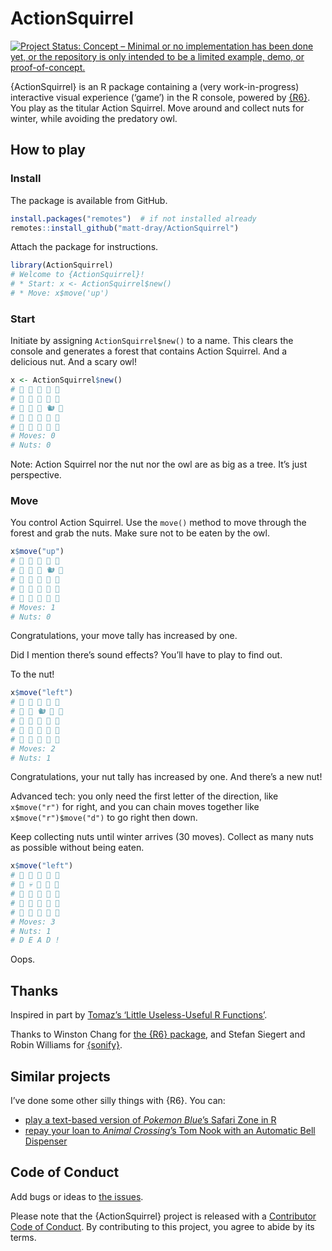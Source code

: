 
<!-- README.md is generated from README.Rmd. Please edit that file -->

# ActionSquirrel

<!-- badges: start -->

[![Project Status: Concept – Minimal or no implementation has been done
yet, or the repository is only intended to be a limited example, demo,
or
proof-of-concept.](https://www.repostatus.org/badges/latest/concept.svg)](https://www.repostatus.org/#concept)
<!-- badges: end -->

{ActionSquirrel} is an R package containing a (very work-in-progress)
interactive visual experience (‘game’) in the R console, powered by
[{R6}](https://r6.r-lib.org/). You play as the titular Action Squirrel.
Move around and collect nuts for winter, while avoiding the predatory
owl.

## How to play

### Install

The package is available from GitHub.

``` r
install.packages("remotes")  # if not installed already
remotes::install_github("matt-dray/ActionSquirrel")
```

Attach the package for instructions.

``` r
library(ActionSquirrel)
# Welcome to {ActionSquirrel}!
# * Start: x <- ActionSquirrel$new()
# * Move: x$move('up')
```

### Start

Initiate by assigning `ActionSquirrel$new()` to a name. This clears the
console and generates a forest that contains Action Squirrel. And a
delicious nut. And a scary owl!

``` r
x <- ActionSquirrel$new()
# 🌳 🌳 🌳 🌳 🌳 
# 🌳 🌳 🌰 🌳 🌳 
# 🌳 🌳 🌳 🐿 🌳 
# 🌳 🦉 🌳 🌳 🌳 
# 🌳 🌳 🌳 🌳 🌳 
# Moves: 0 
# Nuts: 0
```

Note: Action Squirrel nor the nut nor the owl are as big as a tree. It’s
just perspective.

### Move

You control Action Squirrel. Use the `move()` method to move through the
forest and grab the nuts. Make sure not to be eaten by the owl.

``` r
x$move("up")
# 🌳 🌳 🌳 🌳 🌳 
# 🌳 🌳 🌰 🐿️ 🌳 
# 🌳 🦉 🌳 🌳 🌳 
# 🌳 🌳 🌳 🌳 🌳 
# 🌳 🌳 🌳 🌳 🌳 
# Moves: 1 
# Nuts: 0
```

Congratulations, your move tally has increased by one.

Did I mention there’s sound effects? You’ll have to play to find out.

To the nut!

``` r
x$move("left")
# 🌳 🌳 🌳 🌳 🌳 
# 🌳 🌳 🐿️ 🌳 🌳 
# 🌳 🦉 🌳 🌳 🌳 
# 🌰 🌳 🌳 🌳 🌳 
# 🌳 🌳 🌳 🌳 🌳 
# Moves: 2 
# Nuts: 1
```

Congratulations, your nut tally has increased by one. And there’s a new
nut!

Advanced tech: you only need the first letter of the direction, like
`x$move("r")` for right, and you can chain moves together like
`x$move("r")$move("d")` to go right then down.

Keep collecting nuts until winter arrives (30 moves). Collect as many
nuts as possible without being eaten.

``` r
x$move("left")
# 🌳 🌳 🌳 🌳 🌳 
# 🌳 💀 🌳 🌳 🌳 
# 🌳 🌳 🌳 🌳 🌳 
# 🌰 🌳 🌳 🌳 🌳 
# 🌳 🌳 🌳 🌳 🌳 
# Moves: 3 
# Nuts: 1
# D E A D !
```

Oops.

## Thanks

Inspired in part by [Tomaz’s ‘Little Useless-Useful R
Functions’](https://tomaztsql.wordpress.com/2021/09/13/little-useless-useful-r-functions-year-progress-bar/).

Thanks to Winston Chang for [the {R6} package](https://r6.r-lib.org/),
and Stefan Siegert and Robin Williams for
[{sonify}](https://CRAN.R-project.org/package=sonify).

## Similar projects

I’ve done some other silly things with {R6}. You can:

-   [play a text-based version of *Pokemon Blue*’s Safari Zone in
    R](https://www.rostrum.blog/2021/01/04/safar6/)
-   [repay your loan to *Animal Crossing*’s Tom Nook with an Automatic
    Bell
    Dispenser](https://www.rostrum.blog/2020/04/04/repaying-tom-nook-with-r6/)

## Code of Conduct

Add bugs or ideas to [the
issues](https://github.com/matt-dray/ActionSquirrel/issues).

Please note that the {ActionSquirrel} project is released with a
[Contributor Code of
Conduct](https://contributor-covenant.org/version/2/0/CODE_OF_CONDUCT.html).
By contributing to this project, you agree to abide by its terms.
